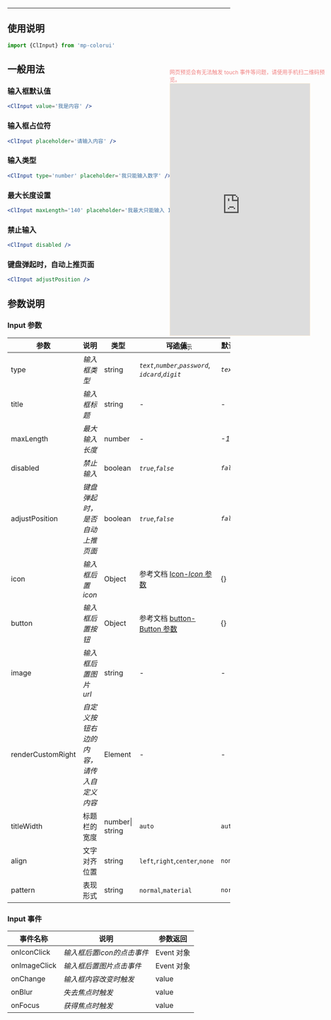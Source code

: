 ****

## 使用说明

```jsx
import {ClInput} from 'mp-colorui'
```



## 一般用法

### 输入框默认值

```jsx
<ClInput value='我是内容' />
```

### 输入框占位符

```jsx
<ClInput placeholder='请输入内容' />
```

### 输入类型

```jsx
<ClInput type='number' placeholder='我只能输入数字' />
```

### 最大长度设置

```jsx
<ClInput maxLength='140' placeholder='我最大只能输入 140 个字符' />
```

### 禁止输入

```jsx
<ClInput disabled />
```

### 键盘弹起时，自动上推页面

```jsx
<ClInput adjustPosition />
```





## 参数说明

### Input 参数

| 参数              | 说明                                     | 类型            | 可选值                                                      | 默认值    |
| ----------------- | ---------------------------------------- | --------------- | ----------------------------------------------------------- | --------- |
| type              | *输入框类型*                             | string          | *`text`*,*`number`*,*`password`*,<br />*`idcard`*,*`digit`* | *`text`*  |
| title             | *输入框标题*                             | string          | -                                                           | -         |
| maxLength         | *最大输入长度*                           | number          | -                                                           | *-1*      |
| disabled          | *禁止输入*                               | boolean         | *`true`*,*`false`*                                          | *`false`* |
| adjustPosition    | *键盘弹起时，是否自动上推页面*           | boolean         | *`true`*,*`false`*                                          | *`false`* |
| icon              | *输入框后置icon*                         | Object          | 参考文档 [Icon-*Icon* 参数](/base/icon?id=icon-参数)        | {}        |
| button            | *输入框后置按钮*                         | Object          | 参考文档 [button-Button 参数](/base/button?id=button-参数)  | {}        |
| image             | *输入框后置图片 url*                     | string          | -                                                           | -         |
| renderCustomRight | *自定义按钮右边的内容，请传入自定义内容* | Element         | -                                                           | -         |
| titleWidth        | 标题栏的宽度                             | number\| string | `auto`                                                      | `auto`    |
| align             | 文字对齐位置                             | string          | `left`,`right`,`center`,`none`                              | `none`    |
| pattern           | 表现形式                                 | string          | `normal`,`material`                                         | `normal`  |

### Input 事件

| 事件名称     | 说明                       | 参数返回   |
| ------------ | -------------------------- | ---------- |
| onIconClick  | *输入框后置icon的点击事件* | Event 对象 |
| onImageClick | *输入框后置图片点击事件*   | Event 对象 |
| onChange     | *输入框内容改变时触发*     | value      |
| onBlur       | *失去焦点时触发*           | value      |
| onFocus      | *获得焦点时触发*           | value      |


<div style="position: fixed; right:10px; top: 5%">
<div style="width: 355px; display: flex; flex-wrap: wrap; justify-content: center; align-items: center; font-size: 12px; color: lightcoral">网页预览会有无法触发 touch 事件等问题，请使用手机扫二维码预览。</div>
<iframe style="border: 1px solid antiquewhite" src="https://yinliangdream.github.io/mp-colorui-h5-demo/#/pages/components/input/index" height="568" width="316"></iframe>
<div>
		<p>H5 演示</p>
		<div id='qrcode'></div>
	</div>
</div>

<script>
	new Vue({
		el: '#main',
		mounted() {
			setTimeout(() => {
				const id = document.getElementById("qrcode");
				new QRCode(id, {
					text: "https://yinliangdream.github.io/mp-colorui-h5-demo/#/pages/components/input/index",
					width: 128,
					height: 128,
					colorDark : "#000000",
					colorLight : "#ffffff",
					correctLevel : QRCode.CorrectLevel.H
				});
			});
		}
	})
</script>
